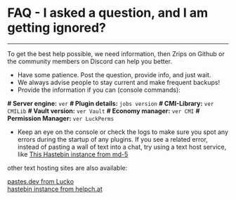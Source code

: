 # FAQ - I asked a question, and I am getting ignored?

<topMenu>

---

To get the best help possible, we need information, then Zrips on Github or the community members on Discord can help you better.

- Have some patience. Post the question, provide info, and just wait.
- We always advise people to stay current and make frequent backups!
- Provide the information if you can (console commands):

**# Server engine:** `ver`
**# Plugin details:** `jobs version`
**# CMI-Library:** `ver CMILib`
**# Vault version:** `ver Vault`
**# Economy manager:** `ver CMI`
**# Permission Manager:** `ver LuckPerms`

- Keep an eye on the console or check the logs to make sure you spot any errors during the startup of any plugins. If you see a related error, instead of pasting a wall of text into a chat, try using a text host service, like [This Hastebin instance from md-5](https://paste.md-5.net/)

other text hosting sites are also available:

[pastes.dev from Lucko](https://pastes.dev/)  
[hastebin instance from helpch.at](https://paste.helpch.at)

